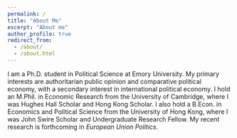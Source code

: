 ```yaml
---
permalink: /
title: "About Me"
excerpt: "About me"
author_profile: true
redirect_from: 
  - /about/
  - /about.html
---
```


I am a Ph.D. student in Political Science at Emory University. My primary interests are authoritarian public opinion and comparative political economy, with a secondary interest in international political economy. I hold an M.Phil. in Economic Research from the University of Cambridge, where I was Hughes Hall Scholar and Hong Kong Scholar. I also hold a B.Econ. in Economics and Political Science from the University of Hong Kong, where I was John Swire Scholar and Undergraduate Research Fellow. My recent research is forthcoming in <i>European Union Politics</i>.
